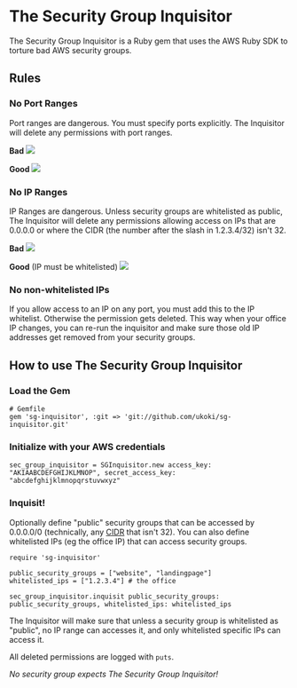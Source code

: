 The Security Group Inquisitor
======

The Security Group Inquisitor is a Ruby gem that uses the AWS Ruby SDK to torture bad AWS security groups. 

## Rules

### No Port Ranges
Port ranges are dangerous. You must specify ports explicitly. The Inquisitor will delete any permissions with port ranges.

__Bad__
    ![](http://i.imgur.com/4bJv1WJ.png)
    
__Good__
    ![](http://i.imgur.com/ppfUP6n.png)
    
    
### No IP Ranges
IP Ranges are dangerous. Unless security groups are whitelisted as public, The Inquisitor will delete any permissions allowing access on IPs that are 0.0.0.0 or where the CIDR (the number after the slash in 1.2.3.4/32) isn't 32.

__Bad__
    ![](http://i.imgur.com/D1RWt3Q.png)
    
__Good__ (IP must be whitelisted)
    ![](http://i.imgur.com/1u721mC.png)
    
### No non-whitelisted IPs
If you allow access to an IP on any port, you must add this to the IP whitelist. Otherwise the permission gets deleted. This way when your office IP changes, you can re-run the inquisitor and make sure those old IP addresses get removed from your security groups.

## How to use The Security Group Inquisitor

### Load the Gem

    # Gemfile
    gem 'sg-inquisitor', :git => 'git://github.com/ukoki/sg-inquisitor.git'

### Initialize with your AWS credentials

    sec_group_inquisitor = SGInquisitor.new access_key: "AKIAABCDEFGHIJKLMNOP", secret_access_key: "abcdefghijklmnopqrstuvwxyz"

### Inquisit!
  
Optionally define "public" security groups that can be accessed by 0.0.0.0/0 (technically, any [CIDR](http://en.wikipedia.org/wiki/CIDR) that isn't 32). You can also define whitelisted IPs (eg the office IP) that can access security groups.

    require 'sg-inquisitor'

    public_security_groups = ["website", "landingpage"]
    whitelisted_ips = ["1.2.3.4"] # the office

    sec_group_inquisitor.inquisit public_security_groups: public_security_groups, whitelisted_ips: whitelisted_ips

The Inquisitor will make sure that unless a security group is whitelisted as "public", no IP range can accesses it, and only whitelisted specific IPs can access it.

All deleted permissions are logged with `puts`.

_No security group expects The Security Group Inquisitor!_
